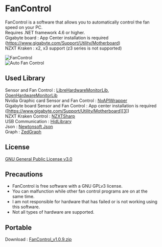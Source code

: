 # FanControl

FanControl is a software that allows you to automatically control the fan speed on your PC.<br>
Requires .NET framework 4.6 or higher.<br>
Gigabyte board : App Center installation is required (https://www.gigabyte.com/Support/Utility/Motherboard)<br>
NZXT Kraken : x2, x3 support (z3 series is not supported)<br>

![FanControl](https://github.com/lich426/FanControl/blob/master/img/1.png)<br>
![Auto Fan Control](https://github.com/lich426/FanControl/blob/master/img/2.png)

## Used Library
Sensor and Fan Control : [LibreHardwareMonitorLib][0], [OpenHardwareMonitorLib][1]<br>
Nvidia Graphic card Sensor and Fan Control : [NvAPIWrapper][2]<br>
Gigabyte board Sensor and Fan Control : App center installation is required ([https://www.gigabyte.com/Support/Utility/Motherboard][3])<br>
NZXT Kraken Control : [NZXTSharp][4]<br>
USB Communication : [HidLibrary][5]<br>
Json : [Newtonsoft Json][6]<br>
Graph : [ZedGraph][7]<br>

## License
[GNU General Public License v3.0][8]

## Precautions
 - FanControl is free software with a GNU GPLv3 license.<br>
 - You can malfunction while other fan control programs are on at the same time.<br>
 - I am not responsible for hardware that has failed or is not working using this software.<br>
 - Not all types of hardware are supported.<br>
 
## Portable
Download : [FanControl_v1.0.9.zip][9]

[0]: https://github.com/LibreHardwareMonitor/LibreHardwareMonitor
[1]: https://github.com/openhardwaremonitor/openhardwaremonitor
[2]: https://github.com/falahati/NvAPIWrapper
[3]: https://www.gigabyte.com/Support/Utility/Motherboard
[4]: https://github.com/akmadian/NZXTSharp
[5]: https://github.com/mikeobrien/HidLibrary
[6]: https://www.newtonsoft.com/json
[7]: http://zedgraph.sourceforge.net/samples.html
[8]: https://github.com/lich426/FanControl/blob/master/LICENSE
[9]: https://github.com/lich426/FanControl/raw/master/Portable/FanControl_v1.0.9.zip
